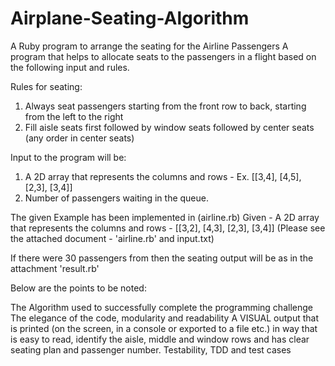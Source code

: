 # Airplane-Seating-Algorithm
A Ruby program to arrange the seating for the Airline Passengers
A program that helps to allocate seats to the passengers in a flight based on the following input and rules.

Rules for seating:
1. Always seat passengers starting from the front row to back, starting from the left to
the right
2. Fill aisle seats first followed by window seats followed by center seats (any order in
center seats)

Input to the program will be:
1. A 2D array that represents the columns and rows - Ex. [[3,4], [4,5], [2,3], [3,4]]
2. Number of passengers waiting in the queue.

 The given Example has been implemented in (airline.rb)
Given - A 2D array that represents the columns and rows - [[3,2], [4,3], [2,3], [3,4]] 
(Please see the attached document - 'airline.rb' and input.txt)

If there were 30 passengers from then the seating output will be as in the attachment 'result.rb'

Below are the points to be noted:

The Algorithm used to successfully complete the programming challenge
The elegance of the code, modularity and readability
A VISUAL output that is printed (on the screen, in a console or exported to a file etc.) in way that is easy to read, identify the aisle, middle and window rows and has clear seating plan and passenger number.
Testability, TDD and test cases
